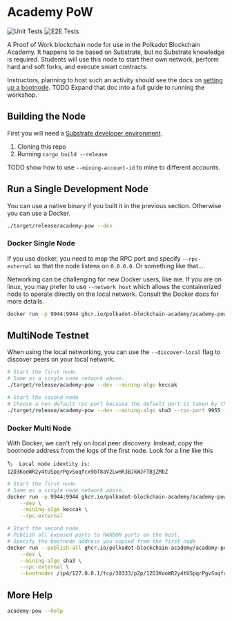 # Academy PoW

![Unit Tests](https://github.com/Polkadot-Blockchain-Academy/Academy-PoW/actions/workflows/unit-tests-suite.yml/badge.svg)
![E2E Tests](https://github.com/Polkadot-Blockchain-Academy/Academy-PoW/actions/workflows/e2e-tests-suite.yml/badge.svg)

A Proof of Work blockchain node for use in the Polkadot Blockchain Academy.
It happens to be based on Substrate, but no Substrate knowledge is required.
Students will use this node to start their own network, perform hard and soft forks, and execute smart contracts.

Instructors, planning to host such an activity should see the docs on [setting up a bootnode](./SettingUpTheBootnode.md). TODO Expand that doc into a full guide to running the workshop.

## Building the Node

First you will need a [Substrate developer environment](https://docs.substrate.io/install/).

1. Cloning this repo
2. Running `cargo build --release`

TODO show how to use `--mining-account-id` to mine to different accounts.

## Run a Single Development Node

You can use a native binary if you built it in the previous section. Otherwise you can use a Docker.

```sh
./target/release/academy-pow --dev
```

### Docker Single Node

If you use docker, you need to map the RPC port and specify `--rpc-external` so that the node listens on `0.0.0.0`. Or something like that....

Networking can be challenging for new Docker users, like me. If you are on linux, you may prefer to use `--network host` which allows the containerized node to operate directly on the local network. Consult the Docker docs for more details.

```sh
docker run -p 9944:9944 ghcr.io/polkadot-blockchain-academy/academy-pow:main --dev --rpc-external
```

## MultiNode Testnet

When using the local networking, you can use the `--discover-local` flag to discover peers on your local network.

```sh
# Start the first node.
# Same as a single node network above.
./target/release/academy-pow --dev --mining-algo keccak

# Start the second node
# Choose a non-default rpc port because the default port is taken by the first node.
./target/release/academy-pow --dev --mining-algo sha3 --rpc-port 9955 --discover-local
```

### Docker Multi Node

With Docker, we can't rely on local peer discovery. Instead, copy the bootnode address from the logs of the first node.
Look for a line like this

```
🏷  Local node identity is: 12D3KooWR2y4tUSpqrPgvSoqfcx9bT8aV2LwHR3BJkWJFTBjZMbZ 
```

```sh
# Start the first node.
# Same as a single node network above.
docker run -p 9944:9944 ghcr.io/polkadot-blockchain-academy/academy-pow:main \
    --dev \
    --mining-algo keccak \
    --rpc-external

# Start the second node.
# Publish all exposed ports to RANDOM ports on the host.
# Specify the bootnode address you copied from the first node
docker run --publish-all ghcr.io/polkadot-blockchain-academy/academy-pow:main \
    --dev \
    --mining-algo sha3 \
    --rpc-external \
    --bootnodes /ip4/127.0.0.1/tcp/30333/p2p/12D3KooWR2y4tUSpqrPgvSoqfcx9bT8aV2LwHR3BJkWJFTBjZMbZ

```

## More Help

```sh
academy-pow --help
```